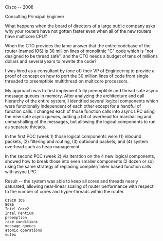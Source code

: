 Cisco -- 2008

Consulting Principal Engineer

What happens when the board of directors of a large public company asks why your routers have not gotten faster even when all of the new routers have multicore CPU?

When the CTO provides the lame answer that the entire codebase of the router (named IOS) is 30 million lines of monolithic "C" code which is "not designed to be thread safe", and the CTO needs a budget of tens of millions dollars and several years to rewrite the code?

I was hired as a consultant by (one of) their VP of Engineering to provide a proof of concept on how to port the 30 million lines of code from single threaded to preemptible multithread on multicore processors.

My approach was to first implement fully preemptible and thread safe async message queues in memory.  After analyzing the architecture and call hierarchy of the entire system, I identified several logical components which were functionally independent of each other except for a handful of function calls.  I changed each of those function calls into async LPC using the new safe async queues, adding a bit of overhead for marshalling and unmarshalling of the messages, but allowing the logical components to run as separate threads.

In the first POC (week 1) those logical components were (1) inbound packets, (2) filtering and routing, (3) outbound packets, and (4) system overhead such as heap management.

In the second POC (week 2) via iteration on the 4 new logical components, showed how to break those into even smaller components (2 dozen or so) using the same strategy of replacing compiler/linker based function calls with async LPC.

Result -- the system was able to keep all cores and threads nearly saturated, allowing near-linear scaling of router performance with respect to the number of cores and hyper-threads within the router.

 ```
CISCO IOS
8086
Intel Core2
Intel Pentium
preemption
race conditions
message queues
atomic operations
mutex
```
